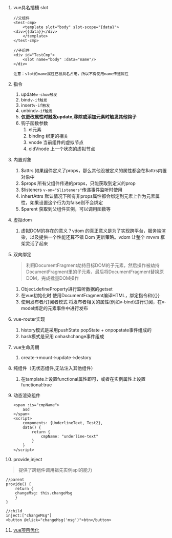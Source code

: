 1. vue具名插槽 slot

   ```vue
   //父组件
   <test-cmp>
       <template slot="body" slot-scope="{data}">
   <div>{{data}}</div>
       </template>
   </test-cmp>
   
   //子组件
   <div id="TestCmp">
       <slot name="body" :data="name"/>
   </div>
   ```

   `注意：slot的name属性已被具名占用，所以不得使用name传递属性`

2. 指令

   1. update`v-show触发`
   2. bind`v-if触发`
   3. insert`v-if触发`
   4. unbind`v-if触发`
   5. **仅更改属性时触发update,移除或添加元素时触发其他钩子**
   6. 钩子函数参数
      1. el元素
      2. binding 绑定的相关
      3. vnode 当前组件的虚拟节点
      4. oldVnode 上一个状态的虚拟节点

3. 内置对象

   1. \$attrs 如果组件定义了props，那么其他没被定义的属性都会在$attrs内置对象中
   2. $props 所有父组件传递的props，只能获取到定义的prop
   3. \$listeners `v-on="$listeners"`传递事件监听时使用
   4. inhertAttrs  默认情况下所有非props属性都会绑定到元素上作为元素属性，如果设置这个行为为false则不会绑定
   5. $parent 获取到父组件实例，可以调用函数等

4. 虚拟dom

   1. 虚拟DOM的存在的意义？vdom 的真正意义是为了实现跨平台，服务端渲染，以及提供一个性能还算不错 Dom 更新策略。vdom 让整个 mvvm 框架灵活了起来

5. 双向绑定

   > 利用DocumentFragment劫持目标DOM的子元素，然后操作被劫持DocumentFragment里的子元素，最后将DocumentFragment替换原DOM，完成批量DOM操作

   1. Object.defineProperty进行监听数据的getset
   2. 在vue初始化时 使用DocumentFragment编译HTML，绑定指令和{{}}
   3. 使用发布者/订阅者模式 将发布者相关的属性(例如v-bind)进行订阅，在v-model绑定的元素事件中进行发布

6. vue-router实现

   1. history模式是采用pushState popState + onpopstate事件组成的
   2. hash模式是采用 onhashchange事件组成

7. vue生命周期

   1. create->mount->update->destory

8. 纯组件（无状态组件,无法注入其他组件）

   1. 在tamplate上设置functional属性即可，或者在实例属性上设置functional:true

9. 动态渲染组件

   ```vue
   <span :is="cmpName">
       asd
   </span>
   <script>
       components: {UnderlineText, Test2},
       data() {
           return {
               cmpName: "underline-text"
           }
       }
   </script>
   ```

10. provide,inject

   > 提供了跨组件调用祖先实例api的能力

   ```vue
   //parent
   provide() {
       return {
       changeMsg: this.changeMsg
       }
   }
   
   //child
   inject:["changeMsg"]
   <button @click="changeMsg('msg')">btn</button>
   
   ```

11. [vue项目优化](https://juejin.im/post/5c4a6fcd518825469414e062#heading-28)

